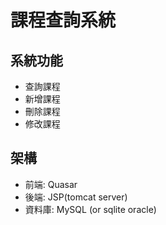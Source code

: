 # 課程查詢系統

## 系統功能
- 查詢課程
- 新增課程
- 刪除課程
- 修改課程

## 架構
- 前端: Quasar
- 後端: JSP(tomcat server)
- 資料庫: MySQL (or sqlite oracle)